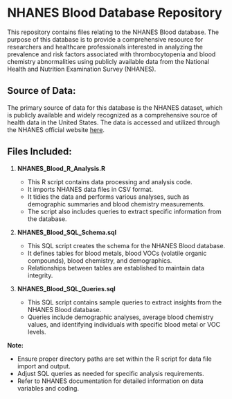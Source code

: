 # NHANES Blood Database Repository

This repository contains files relating to the NHANES Blood database. The purpose of this database is to provide a comprehensive resource for researchers and healthcare professionals interested in analyzing the prevalence and risk factors associated with thrombocytopenia and blood chemistry abnormalities using publicly available data from the National Health and Nutrition Examination Survey (NHANES).

## Source of Data:
The primary source of data for this database is the NHANES dataset, which is publicly available and widely recognized as a comprehensive source of health data in the United States. The data is accessed and utilized through the NHANES official website [here](https://wwwn.cdc.gov/nchs/nhanes/search/datapage.aspx?Component=Laboratory).

## Files Included:

1. **NHANES_Blood_R_Analysis.R**
   - This R script contains data processing and analysis code.
   - It imports NHANES data files in CSV format.
   - It tidies the data and performs various analyses, such as demographic summaries and blood chemistry measurements.
   - The script also includes queries to extract specific information from the database.

2. **NHANES_Blood_SQL_Schema.sql**
   - This SQL script creates the schema for the NHANES Blood database.
   - It defines tables for blood metals, blood VOCs (volatile organic compounds), blood chemistry, and demographics.
   - Relationships between tables are established to maintain data integrity.
   
3. **NHANES_Blood_SQL_Queries.sql**
   - This SQL script contains sample queries to extract insights from the NHANES Blood database.
   - Queries include demographic analyses, average blood chemistry values, and identifying individuals with specific blood metal or VOC levels.

**Note:** 
- Ensure proper directory paths are set within the R script for data file import and output.
- Adjust SQL queries as needed for specific analysis requirements.
- Refer to NHANES documentation for detailed information on data variables and coding.
